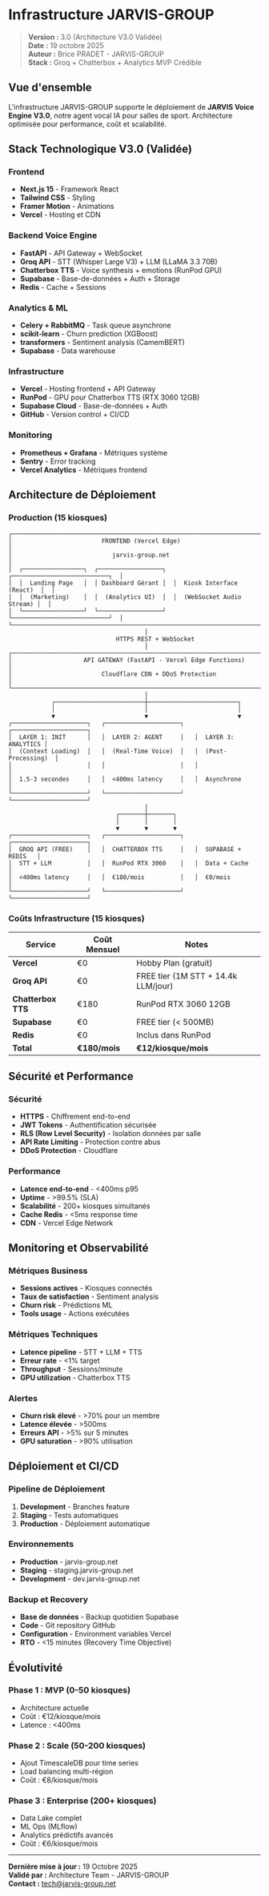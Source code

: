 # Infrastructure JARVIS-GROUP

> **Version :** 3.0 (Architecture V3.0 Validée)  
> **Date :** 19 octobre 2025  
> **Auteur :** Brice PRADET - JARVIS-GROUP  
> **Stack :** Groq + Chatterbox + Analytics MVP Crédible

## Vue d'ensemble

L'infrastructure JARVIS-GROUP supporte le déploiement de **JARVIS Voice Engine V3.0**, notre agent vocal IA pour salles de sport. Architecture optimisée pour performance, coût et scalabilité.

## Stack Technologique V3.0 (Validée)

### Frontend
- **Next.js 15** - Framework React
- **Tailwind CSS** - Styling
- **Framer Motion** - Animations
- **Vercel** - Hosting et CDN

### Backend Voice Engine
- **FastAPI** - API Gateway + WebSocket
- **Groq API** - STT (Whisper Large V3) + LLM (LLaMA 3.3 70B)
- **Chatterbox TTS** - Voice synthesis + emotions (RunPod GPU)
- **Supabase** - Base-de-données + Auth + Storage
- **Redis** - Cache + Sessions

### Analytics & ML
- **Celery + RabbitMQ** - Task queue asynchrone
- **scikit-learn** - Churn prediction (XGBoost)
- **transformers** - Sentiment analysis (CamemBERT)
- **Supabase** - Data warehouse

### Infrastructure
- **Vercel** - Hosting frontend + API Gateway
- **RunPod** - GPU pour Chatterbox TTS (RTX 3060 12GB)
- **Supabase Cloud** - Base-de-données + Auth
- **GitHub** - Version control + CI/CD

### Monitoring
- **Prometheus + Grafana** - Métriques système
- **Sentry** - Error tracking
- **Vercel Analytics** - Métriques frontend

## Architecture de Déploiement

### Production (15 kiosques)

```
┌─────────────────────────────────────────────────────────────────────────────┐
│                         FRONTEND (Vercel Edge)                              │
│                            jarvis-group.net                                 │
│  ┌─────────────────┐  ┌──────────────────┐  ┌───────────────────────────┐  │
│  │  Landing Page   │  │ Dashboard Gérant │  │  Kiosk Interface (React)  │  │
│  │  (Marketing)    │  │  (Analytics UI)  │  │  (WebSocket Audio Stream) │  │
│  └─────────────────┘  └──────────────────┘  └───────────────────────────┘  │
└─────────────────────────────────────────────────────────────────────────────┘
                                      │
                              HTTPS REST + WebSocket
                                      │
┌─────────────────────────────────────────────────────────────────────────────┐
│                    API GATEWAY (FastAPI - Vercel Edge Functions)             │
│                         Cloudflare CDN + DDoS Protection                     │
└─────────────────────────────────────────────────────────────────────────────┘
                                      │
            ┌─────────────────────────┼─────────────────────────┐
            │                         │                         │
            ▼                         ▼                         ▼
┌─────────────────────┐   ┌─────────────────────┐   ┌─────────────────────┐
│  LAYER 1: INIT      │   │  LAYER 2: AGENT     │   │  LAYER 3: ANALYTICS │
│  (Context Loading)  │   │  (Real-Time Voice)  │   │  (Post-Processing)  │
│                     │   │                     │   │                     │
│  1.5-3 secondes     │   │  <400ms latency     │   │  Asynchrone         │
└─────────────────────┘   └─────────────────────┘   └─────────────────────┘
                                      │
                              ┌───────┼───────┐
                              │       │       │
                              ▼       ▼       ▼
┌─────────────────────┐   ┌─────────────────────┐   ┌─────────────────────┐
│  GROQ API (FREE)    │   │  CHATTERBOX TTS     │   │  SUPABASE + REDIS   │
│  STT + LLM          │   │  RunPod RTX 3060    │   │  Data + Cache       │
│  <400ms latency     │   │  €180/mois          │   │  €0/mois            │
└─────────────────────┘   └─────────────────────┘   └─────────────────────┘
```

### Coûts Infrastructure (15 kiosques)

| Service | Coût Mensuel | Notes |
|---------|--------------|-------|
| **Vercel** | €0 | Hobby Plan (gratuit) |
| **Groq API** | €0 | FREE tier (1M STT + 14.4k LLM/jour) |
| **Chatterbox TTS** | €180 | RunPod RTX 3060 12GB |
| **Supabase** | €0 | FREE tier (< 500MB) |
| **Redis** | €0 | Inclus dans RunPod |
| **Total** | **€180/mois** | **€12/kiosque/mois** |

## Sécurité et Performance

### Sécurité
- **HTTPS** - Chiffrement end-to-end
- **JWT Tokens** - Authentification sécurisée
- **RLS (Row Level Security)** - Isolation données par salle
- **API Rate Limiting** - Protection contre abus
- **DDoS Protection** - Cloudflare

### Performance
- **Latence end-to-end** - <400ms p95
- **Uptime** - >99.5% (SLA)
- **Scalabilité** - 200+ kiosques simultanés
- **Cache Redis** - <5ms response time
- **CDN** - Vercel Edge Network

## Monitoring et Observabilité

### Métriques Business
- **Sessions actives** - Kiosques connectés
- **Taux de satisfaction** - Sentiment analysis
- **Churn risk** - Prédictions ML
- **Tools usage** - Actions exécutées

### Métriques Techniques
- **Latence pipeline** - STT + LLM + TTS
- **Erreur rate** - <1% target
- **Throughput** - Sessions/minute
- **GPU utilization** - Chatterbox TTS

### Alertes
- **Churn risk élevé** - >70% pour un membre
- **Latence élevée** - >500ms
- **Erreurs API** - >5% sur 5 minutes
- **GPU saturation** - >90% utilisation

## Déploiement et CI/CD

### Pipeline de Déploiement
1. **Development** - Branches feature
2. **Staging** - Tests automatiques
3. **Production** - Déploiement automatique

### Environnements
- **Production** - jarvis-group.net
- **Staging** - staging.jarvis-group.net
- **Development** - dev.jarvis-group.net

### Backup et Recovery
- **Base de données** - Backup quotidien Supabase
- **Code** - Git repository GitHub
- **Configuration** - Environment variables Vercel
- **RTO** - <15 minutes (Recovery Time Objective)

## Évolutivité

### Phase 1 : MVP (0-50 kiosques)
- Architecture actuelle
- Coût : €12/kiosque/mois
- Latence : <400ms

### Phase 2 : Scale (50-200 kiosques)
- Ajout TimescaleDB pour time series
- Load balancing multi-région
- Coût : €8/kiosque/mois

### Phase 3 : Enterprise (200+ kiosques)
- Data Lake complet
- ML Ops (MLflow)
- Analytics prédictifs avancés
- Coût : €6/kiosque/mois

---

**Dernière mise à jour :** 19 Octobre 2025  
**Validé par :** Architecture Team - JARVIS-GROUP  
**Contact :** tech@jarvis-group.net